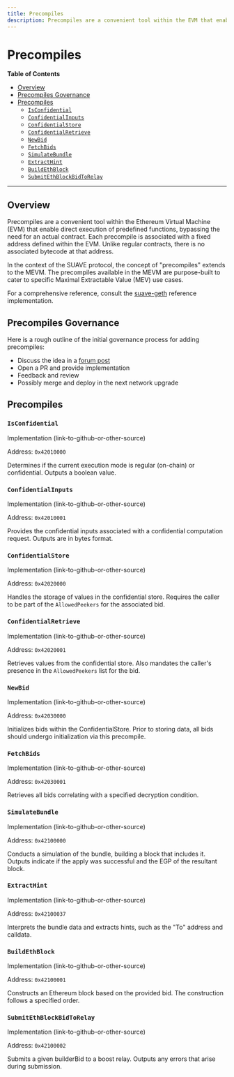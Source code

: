 ```yaml
---
title: Precompiles
description: Precompiles are a convenient tool within the EVM that enable direct execution of predefined functions, simplifying development of complex applications.
---
```


<!-- omit from toc -->
# Precompiles

<div class="hideInDocs">

**Table of Contents**

<!-- TOC -->

- [Overview](#overview)
- [Precompiles Governance](#precompiles-governance)
- [Precompiles](#precompiles-1)
  - [`IsConfidential`](#isconfidential)
  - [`ConfidentialInputs`](#confidentialinputs)
  - [`ConfidentialStore`](#confidentialstore)
  - [`ConfidentialRetrieve`](#confidentialretrieve)
  - [`NewBid`](#newbid)
  - [`FetchBids`](#fetchbids)
  - [`SimulateBundle`](#simulatebundle)
  - [`ExtractHint`](#extracthint)
  - [`BuildEthBlock`](#buildethblock)
  - [`SubmitEthBlockBidToRelay`](#submitethblockbidtorelay)

<!-- /TOC -->

---

</div>

## Overview

Precompiles are a convenient tool within the Ethereum Virtual Machine (EVM) that enable direct execution of predefined functions, bypassing the need for an actual contract. Each precompile is associated with a fixed address defined within the EVM. Unlike regular contracts, there is no associated bytecode at that address.

In the context of the SUAVE protocol, the concept of "precompiles" extends to the MEVM. The precompiles available in the MEVM are purpose-built to cater to specific Maximal Extractable Value (MEV) use cases.

For a comprehensive reference, consult the [suave-geth](https://github.com/flashbots/suave-geth/) reference implementation.

## Precompiles Governance

Here is a rough outline of the initial governance process for adding precompiles:

- Discuss the idea in a [forum post](https://collective.flashbots.net/)
- Open a PR and provide implementation
- Feedback and review
- Possibly merge and deploy in the next network upgrade

## Precompiles

### `IsConfidential`

Implementation (link-to-github-or-other-source)

Address: `0x42010000`

Determines if the current execution mode is regular (on-chain) or confidential. Outputs a boolean value.

### `ConfidentialInputs`

Implementation (link-to-github-or-other-source)

Address: `0x42010001`

Provides the confidential inputs associated with a confidential computation request. Outputs are in bytes format.

### `ConfidentialStore`

Implementation (link-to-github-or-other-source)

Address: `0x42020000`

Handles the storage of values in the confidential store. Requires the caller to be part of the `AllowedPeekers` for the associated bid.

### `ConfidentialRetrieve`

Implementation (link-to-github-or-other-source)

Address: `0x42020001`

Retrieves values from the confidential store. Also mandates the caller's presence in the `AllowedPeekers` list for the bid.

### `NewBid`

Implementation (link-to-github-or-other-source)

Address: `0x42030000`

Initializes bids within the ConfidentialStore. Prior to storing data, all bids should undergo initialization via this precompile.

### `FetchBids`

Implementation (link-to-github-or-other-source)

Address: `0x42030001`

Retrieves all bids correlating with a specified decryption condition.

### `SimulateBundle`

Implementation (link-to-github-or-other-source)

Address: `0x42100000`

Conducts a simulation of the bundle, building a block that includes it. Outputs indicate if the apply was successful and the EGP of the resultant block.

### `ExtractHint`

Implementation (link-to-github-or-other-source)

Address: `0x42100037`

Interprets the bundle data and extracts hints, such as the "To" address and calldata.

### `BuildEthBlock`

Implementation (link-to-github-or-other-source)

Address: `0x42100001`

Constructs an Ethereum block based on the provided bid. The construction follows a specified order.

### `SubmitEthBlockBidToRelay`

Implementation (link-to-github-or-other-source)

Address: `0x42100002`

Submits a given builderBid to a boost relay. Outputs any errors that arise during submission.

